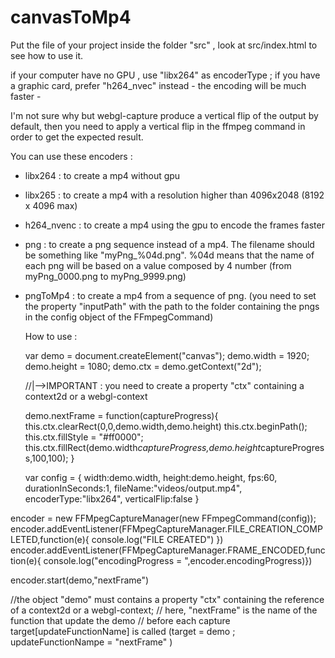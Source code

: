 # canvasToMp4


Put the file of your project inside the folder "src" , look at src/index.html to see how to use it.

if your computer have no GPU , use "libx264" as encoderType ; if you have a graphic card, prefer "h264_nvec" instead - the encoding will be much faster -

I'm not sure why but webgl-capture produce a vertical flip of the output by default, then you need to apply a vertical flip in the ffmpeg command in order to get the expected result. 

You can use these encoders : 
- libx264 : to create a mp4 without gpu
- libx265 : to create a mp4 with a resolution higher than 4096x2048 (8192 x 4096 max) 
- h264_nvenc : to create a mp4 using the gpu to encode the frames faster 
- png : to create a png sequence instead of a mp4. The filename should be something like "myPng_%04d.png".
        %04d means that the name of each png will be based on a value composed by 4 number (from myPng_0000.png to myPng_9999.png) 
        
- pngToMp4 : to create a mp4 from a sequence of png. 
             (you need to set the property "inputPath" with the path to the folder containing the pngs 
             in the config object of the FFmpegCommand)
             
             
             
  
  How to use : 
  
  var demo = document.createElement("canvas");
  demo.width = 1920;
  demo.height = 1080;
  demo.ctx = demo.getContext("2d"); 
  
  //|-->IMPORTANT : you need to create a property "ctx" containing a context2d or a webgl-context

  demo.nextFrame = function(captureProgress){   
    this.ctx.clearRect(0,0,demo.width,demo.height)
    this.ctx.beginPath();
    this.ctx.fillStyle = "#ff0000";
    this.ctx.fillRect(demo.width*captureProgress,demo.height*captureProgress,100,100);
  }
  
  
  var config = {
    width:demo.width,
    height:demo.height,
    fps:60,
    durationInSeconds:1,
    fileName:"videos/output.mp4",
    encoderType:"libx264",
    verticalFlip:false
  }

encoder = new FFMpegCaptureManager(new FFmpegCommand(config));
encoder.addEventListener(FFMpegCaptureManager.FILE_CREATION_COMPLETED,function(e){ console.log("FILE CREATED") })
encoder.addEventListener(FFMpegCaptureManager.FRAME_ENCODED,function(e){ console.log("encodingProgress = ",encoder.encodingProgress)})

encoder.start(demo,"nextFrame") 

//the object "demo" must contains a property "ctx" containing the reference of a context2d or a webgl-context;
// here, "nextFrame" is the name of the function that update the demo
// before each capture target[updateFunctionName] is called (target = demo ; updateFunctionNampe = "nextFrame" ) 

